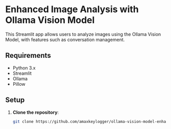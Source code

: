 # Enhanced Image Analysis with Ollama Vision Model

This Streamlit app allows users to analyze images using the Ollama Vision Model, with features such as conversation management.

## Requirements

- Python 3.x
- Streamlit
- Ollama
- Pillow

## Setup

1. **Clone the repository**:
   ```bash
   git clone https://github.com/amaxkeylogger/ollama-vision-model-enhanced.git